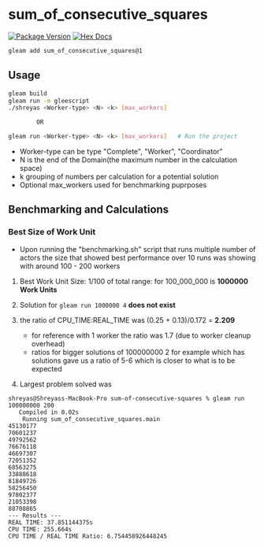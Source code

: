 # sum_of_consecutive_squares

[![Package Version](https://img.shields.io/hexpm/v/sum_of_consecutive_squares)](https://hex.pm/packages/sum_of_consecutive_squares)
[![Hex Docs](https://img.shields.io/badge/hex-docs-ffaff3)](https://hexdocs.pm/sum_of_consecutive_squares/)

```sh
gleam add sum_of_consecutive_squares@1
```

## Usage 

```sh
gleam build
gleam run -m gleescript
./shreyas <Worker-type> <N> <k> [max_workers]

        OR

gleam run <Worker-type> <N> <k> [max_workers]   # Run the project
```
- Worker-type can be type "Complete", "Worker", "Coordinator"
- N is the end of the Domain(the maximum number in the calculation space)
- k grouping of numbers per calculation for a potential solution
- Optional max_workers used for benchmarking puprposes

## Benchmarking and Calculations

### Best Size of Work Unit
- Upon running the "benchmarking.sh" script that runs multiple number of actors
  the size that showed best performance over 10 runs was showing with around 100 - 200 workers

1. Best Work Unit Size: 1/100 of total range: for 100_000_000 is **1000000 Work Units**

2. Solution for ```gleam run 1000000 4``` **does not exist** 

3. the ratio of CPU_TIME:REAL_TIME was (0.25 + 0.13)/0.172 = **2.209**
    - for reference with 1 worker the ratio was 1.7 (due to worker cleanup overhead)
    - ratios for bigger solutions of 100000000 2 for example which has solutions gave us a ratio of 5-6
    which is closer to what is to be expected

4. Largest problem solved was  
```
shreyas@Shreyass-MacBook-Pro sum-of-consecutive-squares % gleam run 100000000 200
   Compiled in 0.02s
    Running sum_of_consecutive_squares.main
45130177
70601237
49792562
76676118
46697307
72051352
68563275
33888618
81849726
58256450
97802377
21053398
88708865
--- Results ---
REAL TIME: 37.851144375s
CPU TIME: 255.664s
CPU TIME / REAL TIME Ratio: 6.754458926448245
```
